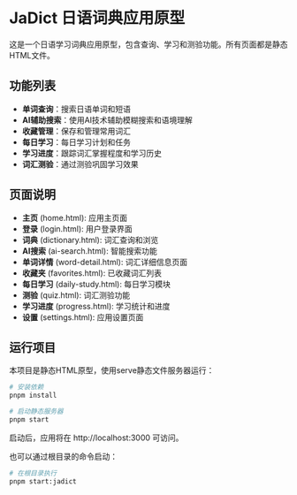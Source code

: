 # JaDict 日语词典应用原型

这是一个日语学习词典应用原型，包含查询、学习和测验功能。所有页面都是静态HTML文件。

## 功能列表

- **单词查询**：搜索日语单词和短语
- **AI辅助搜索**：使用AI技术辅助模糊搜索和语境理解
- **收藏管理**：保存和管理常用词汇
- **每日学习**：每日学习计划和任务
- **学习进度**：跟踪词汇掌握程度和学习历史
- **词汇测验**：通过测验巩固学习效果

## 页面说明

- **主页** (home.html): 应用主页面
- **登录** (login.html): 用户登录界面
- **词典** (dictionary.html): 词汇查询和浏览
- **AI搜索** (ai-search.html): 智能搜索功能
- **单词详情** (word-detail.html): 词汇详细信息页面
- **收藏夹** (favorites.html): 已收藏词汇列表
- **每日学习** (daily-study.html): 每日学习模块
- **测验** (quiz.html): 词汇测验功能
- **学习进度** (progress.html): 学习统计和进度
- **设置** (settings.html): 应用设置页面

## 运行项目

本项目是静态HTML原型，使用serve静态文件服务器运行：

```bash
# 安装依赖
pnpm install

# 启动静态服务器
pnpm start
```

启动后，应用将在 http://localhost:3000 可访问。

也可以通过根目录的命令启动：

```bash
# 在根目录执行
pnpm start:jadict
``` 